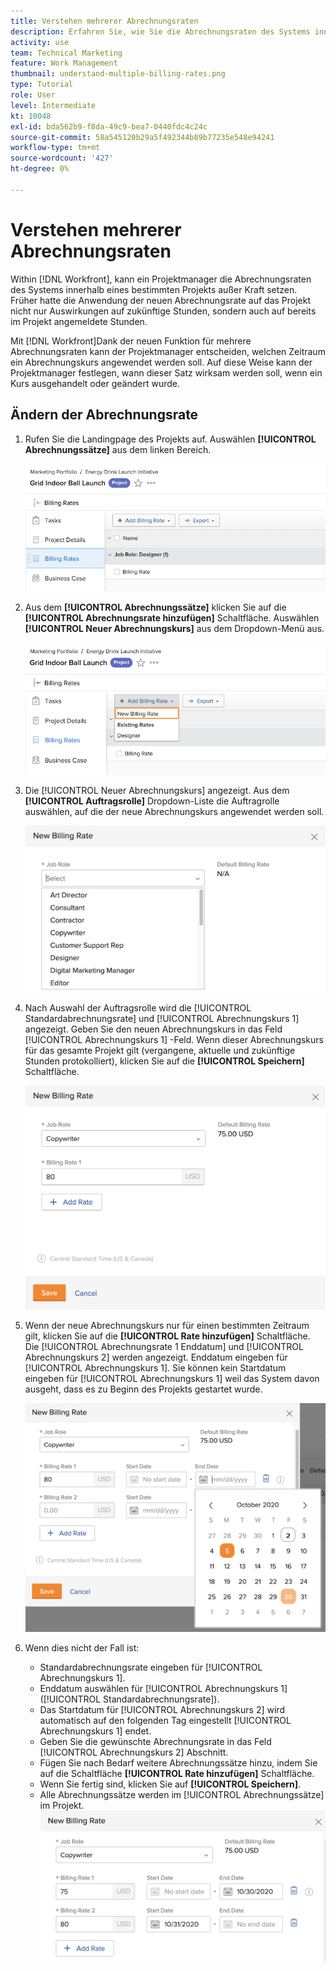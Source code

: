 ```yaml
---
title: Verstehen mehrerer Abrechnungsraten
description: Erfahren Sie, wie Sie die Abrechnungsraten des Systems innerhalb eines Projekts überschreiben.
activity: use
team: Technical Marketing
feature: Work Management
thumbnail: understand-multiple-billing-rates.png
type: Tutorial
role: User
level: Intermediate
kt: 10048
exl-id: bda562b9-f8da-49c9-bea7-0440fdc4c24c
source-git-commit: 58a545120b29a5f492344b89b77235e548e94241
workflow-type: tm+mt
source-wordcount: '427'
ht-degree: 0%

---
```


# Verstehen mehrerer Abrechnungsraten

Within [!DNL Workfront], kann ein Projektmanager die Abrechnungsraten des Systems innerhalb eines bestimmten Projekts außer Kraft setzen. Früher hatte die Anwendung der neuen Abrechnungsrate auf das Projekt nicht nur Auswirkungen auf zukünftige Stunden, sondern auch auf bereits im Projekt angemeldete Stunden.

Mit [!DNL Workfront]Dank der neuen Funktion für mehrere Abrechnungsraten kann der Projektmanager entscheiden, welchen Zeitraum ein Abrechnungskurs angewendet werden soll. Auf diese Weise kann der Projektmanager festlegen, wann dieser Satz wirksam werden soll, wenn ein Kurs ausgehandelt oder geändert wurde.

## Ändern der Abrechnungsrate

1. Rufen Sie die Landingpage des Projekts auf. Auswählen **[!UICONTROL Abrechnungssätze]** aus dem linken Bereich.

   ![Bild der Auswahl [!UICONTROL Abrechnungssätze] in [!DNL Workfront]](assets/project-finances-1.png)

1. Aus dem **[!UICONTROL Abrechnungssätze]** klicken Sie auf die **[!UICONTROL Abrechnungsrate hinzufügen]** Schaltfläche. Auswählen **[!UICONTROL Neuer Abrechnungskurs]** aus dem Dropdown-Menü aus.

   ![Bild der Auswahl [!UICONTROL Neuer Abrechnungskurs] in [!DNL Workfront]](assets/project-finances-2.png)

1. Die [!UICONTROL Neuer Abrechnungskurs] angezeigt. Aus dem **[!UICONTROL Auftragsrolle]** Dropdown-Liste die Auftragrolle auswählen, auf die der neue Abrechnungskurs angewendet werden soll.

   ![Ein Bild von der Auswahl von Vorgangsrollen in einer neuen Abrechnungsrate in [!DNL Workfront]](assets/project-finances-3.png)

1. Nach Auswahl der Auftragsrolle wird die [!UICONTROL Standardabrechnungsrate] und [!UICONTROL Abrechnungskurs 1] angezeigt. Geben Sie den neuen Abrechnungskurs in das Feld [!UICONTROL Abrechnungskurs 1] -Feld. Wenn dieser Abrechnungskurs für das gesamte Projekt gilt (vergangene, aktuelle und zukünftige Stunden protokolliert), klicken Sie auf die **[!UICONTROL Speichern]** Schaltfläche.

   ![Ein Bild vom Speichern einer neuen Abrechnungsrate, die für das gesamte Projekt in gilt [!DNL Workfront]](assets/project-finances-5.png)

1. Wenn der neue Abrechnungskurs nur für einen bestimmten Zeitraum gilt, klicken Sie auf die **[!UICONTROL Rate hinzufügen]** Schaltfläche. Die [!UICONTROL Abrechnungsrate 1 Enddatum] und [!UICONTROL Abrechnungskurs 2] werden angezeigt. Enddatum eingeben für [!UICONTROL Abrechnungskurs 1]. Sie können kein Startdatum eingeben für [!UICONTROL Abrechnungskurs 1] weil das System davon ausgeht, dass es zu Beginn des Projekts gestartet wurde.

   ![Ein Bild vom Erstellen einer neuen Abrechnungsrate, die für einen bestimmten Zeitraum gilt, beginnend mit dem Beginn des Projekts in [!DNL Workfront]](assets/project-finances-6.png)

1. Wenn dies nicht der Fall ist:

   * Standardabrechnungsrate eingeben für [!UICONTROL Abrechnungskurs 1].
   * Enddatum auswählen für [!UICONTROL Abrechnungskurs 1] ([!UICONTROL Standardabrechnungsrate]).
   * Das Startdatum für [!UICONTROL Abrechnungskurs 2] wird automatisch auf den folgenden Tag eingestellt [!UICONTROL Abrechnungskurs 1] endet.
   * Geben Sie die gewünschte Abrechnungsrate in das Feld [!UICONTROL Abrechnungskurs 2] Abschnitt.
   * Fügen Sie nach Bedarf weitere Abrechnungssätze hinzu, indem Sie auf die Schaltfläche **[!UICONTROL Rate hinzufügen]** Schaltfläche.
   * Wenn Sie fertig sind, klicken Sie auf **[!UICONTROL Speichern]**.
   * Alle Abrechnungssätze werden im [!UICONTROL Abrechnungssätze] im Projekt.
   ![Ein Bild von der Erstellung neuer Abrechnungssätze, die für die verschiedenen Zeiträume in [!DNL Workfront]](assets/project-finances-7.png)
